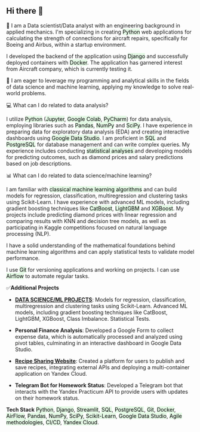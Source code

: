## Hi there 👋

<!--
**nansysh/nansysh** is a ✨ _special_ ✨ repository because its `README.md` (this file) appears on your GitHub profile.

Here are some ideas to get you started:

- 🔭 I’m currently working on ...
- 🌱 I’m currently learning ...
- 👯 I’m looking to collaborate on ...
- 🤔 I’m looking for help with ...
- 💬 Ask me about ...
- 📫 How to reach me: ...
- 😄 Pronouns: ...
- ⚡ Fun fact: ...
-->


🔭 I am a Data scientist/Data analyst with an engineering background in applied mechanics. I'm specializing in creating <mark style="background-color: #e4fae5;">Python</mark> web applications for calculating the strength of connections for aircraft repairs, specifically for Boeing and Airbus, within a startup environment. 

I developed the backend of the application using <mark style="background-color: #e4fae5;">Django</mark> and successfully deployed containers with <mark style="background-color: #e4fae5;">Docker</mark>. The application has garnered interest from Aircraft company, which is currently testing it.

🌱 I am eager to leverage my programming and analytical skills in the fields of data science and machine learning, applying my knowledge to solve real-world problems.

💻 What can I do related to data analysis?

I utilize <mark style="background-color: #e4fae5;">Python</mark> (<mark style="background-color: #e4fae5;">Jupyter</mark>, <mark style="background-color: #e4fae5;">Google Colab</mark>, <mark style="background-color: #e4fae5;">PyCharm</mark>) for data analysis, employing libraries such as <mark style="background-color: #e4fae5;">Pandas</mark>, <mark style="background-color: #e4fae5;">NumPy</mark> and <mark style="background-color: #e4fae5;">SciPy</mark>. I have experience in preparing data for exploratory data analysis (EDA) and creating interactive dashboards using <mark style="background-color: #e4fae5;">Google Data Studio</mark>. I am proficient in <mark style="background-color: #e4fae5;">SQL</mark> and <mark style="background-color: #e4fae5;">PostgreSQL</mark> for database management and can write complex queries. My experience includes conducting <mark style="background-color: #e4fae5;">statistical analyses </mark>and developing models for predicting outcomes, such as diamond prices and salary predictions based on job descriptions.

📊 What can I do related to data science/machine learning?

I am familiar with <mark style="background-color: #e4fae5;">classical machine learning algorithms</mark> and can build models for regression, classification, multiregression and clustering tasks using Scikit-Learn. I have experience with advanced ML models, including gradient boosting techniques like <mark style="background-color: #e4fae5;">CatBoost</mark>, <mark style="background-color: #e4fae5;">LightGBM</mark> and <mark style="background-color: #e4fae5;">XGBoost</mark>. My projects include predicting diamond prices with linear regression and comparing results with KNN and decision tree models, as well as participating in Kaggle competitions focused on natural language processing (NLP).

I have a solid understanding of the mathematical foundations behind machine learning algorithms and can apply statistical tests to validate model performance. 

I use <mark style="background-color: #e4fae5;">Git</mark> for versioning applications and working on projects. I can use <mark style="background-color: #e4fae5;">Airflow</mark> to automate regular tasks.

✅**Additional Projects**

* **[DATA SCIENCE/ML PROJECTS](https://github.com/nansysh/ML_notebooks)**: Models for regression, classification, multiregression and clustering tasks using Scikit-Learn. Advanced ML models, including gradient boosting techniques like CatBoost, LightGBM, XGBoost, Class Imbalance. Statistical Tests.

* **Personal Finance Analysis**: Developed a Google Form to collect expense data, which is automatically processed and analyzed using pivot tables, culminating in an interactive dashboard in Google Data Studio.

* **[Recipe Sharing Website](https://github.com/nansysh/foodgram)**: Created a platform for users to publish and save recipes, integrating external APIs and deploying a multi-container application on Yandex Cloud.

* **Telegram Bot for Homework Status**: Developed a Telegram bot that interacts with the Yandex Practicum API to provide users with updates on their homework status.

**Tech Stack**
<mark style="background-color: #e4fae5;">Python</mark>, <mark style="background-color: #e4fae5;">Django</mark>, <mark style="background-color: #e4fae5;">Streamlit</mark>, <mark style="background-color: #e4fae5;">SQL</mark>, <mark style="background-color: #e4fae5;">PostgreSQL</mark>, <mark style="background-color: #e4fae5;">Git</mark>, <mark style="background-color: #e4fae5;">Docker</mark>, <mark style="background-color: #e4fae5;">AirFlow</mark>, <mark style="background-color: #e4fae5;">Pandas</mark>, <mark style="background-color: #e4fae5;">NumPy</mark>, <mark style="background-color: #e4fae5;">SciPy</mark>, <mark style="background-color: #e4fae5;">Scikit-Learn</mark>, <mark style="background-color: #e4fae5;">Google Data Studio</mark>, <mark style="background-color: #e4fae5;">Agile methodologies</mark>, <mark style="background-color: #e4fae5;">CI/CD</mark>, <mark style="background-color: #e4fae5;">Yandex Cloud</mark>.
